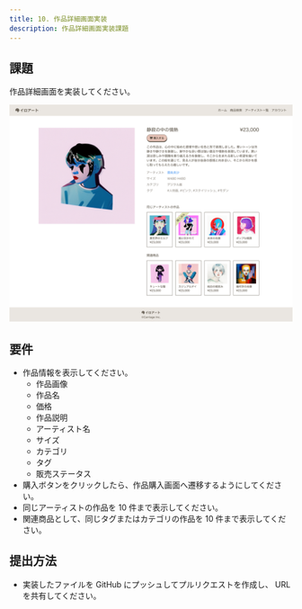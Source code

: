```yaml
---
title: 10. 作品詳細画面実装
description: 作品詳細画面実装課題
---
```


## 課題

作品詳細画面を実装してください。

![alt text](../img/productDetail.png)

## 要件

- 作品情報を表示してください。
  - 作品画像
  - 作品名
  - 価格
  - 作品説明
  - アーティスト名
  - サイズ
  - カテゴリ
  - タグ
  - 販売ステータス
- 購入ボタンをクリックしたら、作品購入画面へ遷移するようにしてください。
- 同じアーティストの作品を 10 件まで表示してください。
- 関連商品として、同じタグまたはカテゴリの作品を 10 件まで表示してください。

## 提出方法

- 実装したファイルを GitHub にプッシュしてプルリクエストを作成し、 URL を共有してください。
